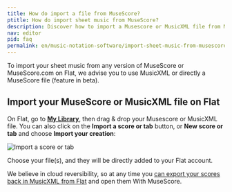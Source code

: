 ```yaml
---
title: How do import a file from MuseScore?
ptitle: How do import sheet music from MuseScore?
description: Discover how to import a Musescore or MusicXML file from Musescore on our cloud-based music notation software Flat.
nav: editor
pid: faq
permalink: en/music-notation-software/import-sheet-music-from-musescore.html
---
```


To import your sheet music from any version of MuseScore or MuseScore.com on Flat, we advise you to use MusicXML or directly a MuseScore file (feature in beta).

## Import your MuseScore or MusicXML file on Flat

On Flat, go to [**My Library**](https://flat.io/my-library), then drag & drop your Musescore or MusicXML file. You can also click on the **Import a score or tab** button, or **New score or tab** and choose **Import your creation**:

![Import a score or tab](/help/assets/img/editor/create-score-import-btn.png)

Choose your file(s), and they will be directly added to your Flat account.

We believe in cloud reversibility, so at any time you [can export your scores back in MusicXML from Flat](/help/en/music-notation-software/print-export.html) and open them With MuseScore.